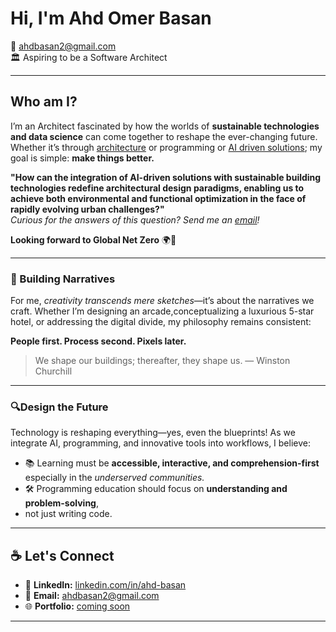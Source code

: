 # Hi, I'm Ahd Omer Basan

📧 [ahdbasan2@gmail.com](mailto:ahdbasan2@gmail.com)  
🏛️ Aspiring to be a Software Architect

---

## Who am I?

I’m an Architect fascinated by how the worlds of **sustainable technologies and
 data science** can come together to reshape the ever-changing future.
 Whether it’s through [architecture](https://www.archdaily.com/948970/clayton-miller-on-data-science-in-architecture-academic-and-industry-are-just-starting) or programming or [AI driven solutions](https://www.smithgroup.com/perspectives/2024/beyond-imagery-the-application-of-ai-to-architectural-design);
  my goal is simple: **make things better.**

**"How can the integration of AI-driven solutions with sustainable building
technologies redefine architectural design paradigms, enabling us to achieve
both environmental and functional optimization in the face of rapidly evolving
urban challenges?"**  
_Curious for the answers of this question? Send me an [email](mailto:ahdbasan2@gmail.com)!_

**Looking forward to Global Net Zero** 🌍🔋

---

### 🎨 Building Narratives

For me, _creativity transcends mere sketches_—it’s about the narratives we craft.
 Whether I’m designing an arcade,conceptualizing a luxurious 5-star hotel, or
 addressing the digital divide, my philosophy remains consistent:

**People first. Process second. Pixels later.**
> We shape our buildings; thereafter, they shape us.
> — Winston Churchill

---

### 🔍Design the Future  

Technology is reshaping everything—yes, even the blueprints! As we integrate AI,
programming, and innovative tools into workflows, I believe:  

- 📚 Learning must be **accessible, interactive, and comprehension-first**
  especially in the _underserved communities._
- 🛠️ Programming education should focus on **understanding and problem-solving**,
- not just writing code.  

---

## ☕ Let's Connect  

- 💼 **LinkedIn:** [linkedin.com/in/ahd-basan](https://linkedin.com/in/ahd-basan)  
- 📧 **Email:** [ahdbasan2@gmail.com](mailto:ahdbasan2@gmail.com.com)  
- 🌐 **Portfolio:** [coming soon](#)

---
